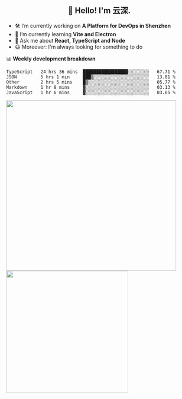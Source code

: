 <h2 align="center">👋 Hello! I'm 云深.</h2>

- 🛠 I’m currently working on **A Platform for DevOps in Shenzhen**
- 🚀 I’m currently learning **Vite and Electron**
- 💬 Ask me about **React, TypeScript and Node**
- 😃 Moreover: I'm always looking for something to do

📊 **Weekly development breakdown**

<!--START_SECTION:waka-->
```text
TypeScript   24 hrs 36 mins  █████████████████░░░░░░░░   67.71 % 
JSON         5 hrs 1 min     ███▒░░░░░░░░░░░░░░░░░░░░░   13.81 % 
Other        2 hrs 5 mins    █▒░░░░░░░░░░░░░░░░░░░░░░░   05.77 % 
Markdown     1 hr 8 mins     ▓░░░░░░░░░░░░░░░░░░░░░░░░   03.13 % 
JavaScript   1 hr 6 mins     ▓░░░░░░░░░░░░░░░░░░░░░░░░   03.05 % 
```
<!--END_SECTION:waka-->

<p>
<img align="left" width="460" src="https://github-readme-stats.vercel.app/api?username=theprimone&custom_title=Yuns's Github Stats&theme=graywhite&hide_border=true&disable_animations=true"/> <img align="left" width="330" src="https://github-readme-stats.vercel.app/api/top-langs/?username=theprimone&layout=compact&theme=graywhite&hide_border=true"/>
</p>
